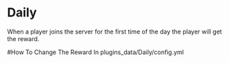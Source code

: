 # Daily
When a player joins the server for the first time of the day the player will get the reward.

#How To Change The Reward
In plugins_data/Daily/config.yml
